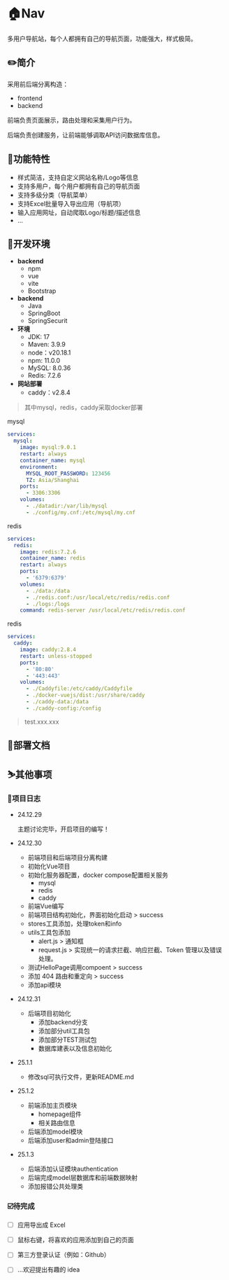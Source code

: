 # 🏠Nav

多用户导航站，每个人都拥有自己的导航页面，功能强大，样式极简。



## ✏️简介

采用前后端分离构造：

- frontend
- backend

前端负责页面展示，路由处理和采集用户行为。

后端负责创建服务，让前端能够调取API访问数据库信息。



## 🔭功能特性

- 样式简洁，支持自定义网站名称/Logo等信息
- 支持多用户，每个用户都拥有自己的导航页面
- 支持多级分类（导航菜单）
- 支持Excel批量导入导出应用（导航项）
- 输入应用网址，自动爬取Logo/标题/描述信息
- ...



## 🔧开发环境

- **backend**
  - npm
  - vue
  - vite
  - Bootstrap
- **backend**
  - Java
  - SpringBoot
  - SpringSecurit
- **环境**
  - JDK: 17
  - Maven: 3.9.9
  - node：v20.18.1
  - npm: 11.0.0
  - MySQL: 8.0.36
  - Redis: 7.2.6
- **网站部署**
  - caddy：v2.8.4

> 其中mysql，redis，caddy采取docker部署

mysql

```yml
services:
  mysql:
    image: mysql:9.0.1
    restart: always
    container_name: mysql
    environment:
      MYSQL_ROOT_PASSWORD: 123456
      TZ: Asia/Shanghai
    ports:
      - 3306:3306
    volumes:
      - ./datadir:/var/lib/mysql
      - ./config/my.cnf:/etc/mysql/my.cnf
```

redis

```yml
services:
  redis:
    image: redis:7.2.6
    container_name: redis
    restart: always
    ports:
      - '6379:6379'
    volumes:
      - ./data:/data
      - ./redis.conf:/usr/local/etc/redis/redis.conf
      - ./logs:/logs
    command: redis-server /usr/local/etc/redis/redis.conf
```

redis

```yml
services:
  caddy:
    image: caddy:2.8.4
    restart: unless-stopped
    ports:
      - '80:80'
      - '443:443'
    volumes:
      - ./Caddyfile:/etc/caddy/Caddyfile
      - ./docker-vuejs/dist:/usr/share/caddy
      - ./caddy-data:/data
      - ./caddy-config:/config
```

> test.xxx.xxx



## 📖部署文档



## ⛷️其他事项

### 🎉项目日志

- 24.12.29

  主题讨论完毕，开启项目的编写！
  
- 24.12.30

  - 前端项目和后端项目分离构建
  - 初始化Vue项目
  - 初始化服务器配置，docker compose配置相关服务
    - mysql
    - redis
    - caddy
  - 前端Vue编写
  - 前端项目结构初始化，界面初始化启动 > success
  - stores工具添加，处理token和info
  - utils工具包添加
    - alert.js > 通知框
    - request.js > 实现统一的请求拦截、响应拦截、Token 管理以及错误处理。
  - 测试HelloPage调用compoent > success
  - 添加 404 路由和重定向 > success
  - 添加api模块
  
- 24.12.31

  - 后端项目初始化
    - 添加backend分支
    - 添加部分util工具包
    - 添加部分TEST测试包
    - 数据库建表以及信息初始化

- 25.1.1

  - 修改sql可执行文件，更新README.md
  
- 25.1.2

  - 前端添加主页模块
    - homepage组件
    - 相关路由信息
  - 后端添加model模块
  - 后端添加user和admin登陆接口
  
- 25.1.3

  - 后端添加认证模块authentication
  - 后端完成model层数据库和前端数据映射
  - 添加报错公共处理类

### ☑️待完成

- [ ] 应用导出成 Excel
- [ ] 鼠标右键，将喜欢的应用添加到自己的页面
- [ ] 第三方登录认证（例如：Github）
- [ ] ...欢迎提出有趣的 idea



